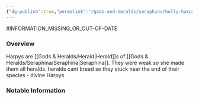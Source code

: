 ```yaml
---
{"dg-publish":true,"permalink":"/gods-and-heralds/seraphina/holly-harpies/","updated":"2025-09-23T18:01:52.706+01:00"}
---
```


#INFORMATION_MISSING_OR_OUT-OF-DATE 
### Overview
Harpys are [[Gods & Heralds/Herald\|Herald]]s of [[Gods & Heralds/Seraphina/Seraphina\|Seraphina]]. They were weak so she made them all heralds. heralds cant breed so they stuck near the end of their species - divine Harpys 

### Notable Information 
